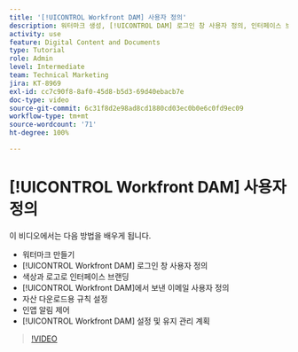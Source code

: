 ```yaml
---
title: '[!UICONTROL Workfront DAM] 사용자 정의'
description: 워터마크 생성, [!UICONTROL DAM] 로그인 창 사용자 정의, 인터페이스 브랜딩 등을 통해 [!UICONTROL Workfront DAM]을 사용자 정의하는 방법을 알아봅니다.
activity: use
feature: Digital Content and Documents
type: Tutorial
role: Admin
level: Intermediate
team: Technical Marketing
jira: KT-8969
exl-id: cc7c90f8-8af0-45d8-b5d3-69d40ebacb7e
doc-type: video
source-git-commit: 6c31f8d2e98ad8cd1880cd03ec0b0e6c0fd9ec09
workflow-type: tm+mt
source-wordcount: '71'
ht-degree: 100%

---
```


# [!UICONTROL Workfront DAM] 사용자 정의

이 비디오에서는 다음 방법을 배우게 됩니다.

* 워터마크 만들기
* [!UICONTROL Workfront DAM] 로그인 창 사용자 정의
* 색상과 로고로 인터페이스 브랜딩
* [!UICONTROL Workfront DAM]에서 보낸 이메일 사용자 정의
* 자산 다운로드용 규칙 설정
* 인앱 알림 제어
* [!UICONTROL Workfront DAM] 설정 및 유지 관리 계획

>[!VIDEO](https://video.tv.adobe.com/v/335232/?quality=12&learn=on)
